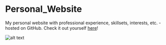 # Personal_Website

My personal website with professional experience, skillsets, interests, etc. - hosted on GitHub. Check it out yourself [here](http://www.chrisholyoake.com)!

![alt text](https://github.com/chrisholyoake/personal_website_about/blob/master/personal_website.png "Chris Holyoake's Personal Website")


